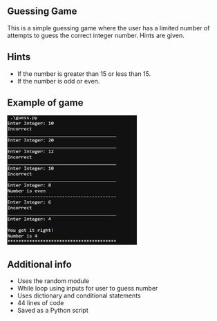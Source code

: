 ## Guessing Game
This is a simple guessing game where the user has a limited number of attempts to guess the correct integer number. Hints are given.

## Hints
- If the number is greater than 15 or less than 15.
- If the number is odd or even.

## Example of game

<img src="guess_number.png" height = "300" width="300"
     alt="Missing image..."/>
     
## Additional info
- Uses the random module
- While loop using inputs for user to guess number
- Uses dictionary and conditional statements
- 44 lines of code
- Saved as a Python script
